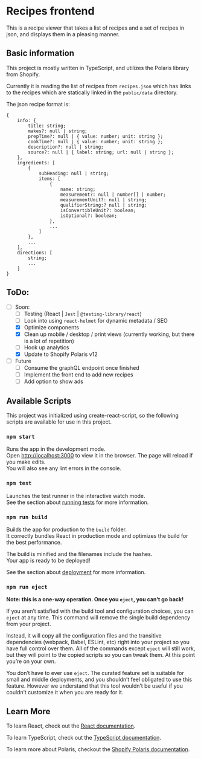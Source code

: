 # Recipes frontend

This is a recipe viewer that takes a list of recipes and a set of recipes in json, and displays them in a pleasing manner.

## Basic information

This project is mostly written in TypeScript, and utilizes the Polaris library from Shopify.

Currently it is reading the list of recipes from `recipes.json` which has links to the recipes which are statically linked in the `public/data` directory.

The json recipe format is:

```
{
    info: {
        title: string;
        makes?: null | string;
        prepTime?: null | { value: number; unit: string };
        cookTime?: null | { value: number; unit: string };
        description?: null | string;
        source?: null | { label: string; url: null | string };
    },
    ingredients: [
        {
            subHeading: null | string;
            items: [
                {
                    name: string;
                    measurement?: null | number[] | number;
                    measurementUnit?: null | string;
                    qualifierString:? null | string;
                    isConvertibleUnit?: boolean;
                    isOptional?: boolean;
                },
                ...
            ]
        },
        ...
    ],
    directions: [
        string;
        ...
    ]
}
```

## ToDo:

- [ ] Soon:
  - [ ] Testing (React | `Jest` | `@testing-library/react`)
  - [ ] Look into using `react-helmet` for dynamic metadata / SEO
  - [x] Optimize components
  - [x] Clean up mobile / desktop / print views (currently working, but there is a lot of repetition)
  - [ ] Hook up analytics
  - [x] Update to Shopify Polaris v12
- [ ] Future
  - [ ] Consume the graphQL endpoint once finished
  - [ ] Implement the front end to add new recipes
  - [ ] Add option to show ads

## Available Scripts

This project was initialized using create-react-script, so the following scripts are available for use in this project.

### `npm start`

Runs the app in the development mode.\
Open [http://localhost:3000](http://localhost:3000) to view it in the browser.
The page will reload if you make edits.\
You will also see any lint errors in the console.

### `npm test`

Launches the test runner in the interactive watch mode.\
See the section about [running tests](https://facebook.github.io/create-react-app/docs/running-tests) for more information.

### `npm run build`

Builds the app for production to the `build` folder.\
It correctly bundles React in production mode and optimizes the build for the best performance.

The build is minified and the filenames include the hashes.\
Your app is ready to be deployed!

See the section about [deployment](https://facebook.github.io/create-react-app/docs/deployment) for more information.

### `npm run eject`

**Note: this is a one-way operation. Once you `eject`, you can’t go back!**

If you aren’t satisfied with the build tool and configuration choices, you can `eject` at any time. This command will remove the single build dependency from your project.

Instead, it will copy all the configuration files and the transitive dependencies (webpack, Babel, ESLint, etc) right into your project so you have full control over them. All of the commands except `eject` will still work, but they will point to the copied scripts so you can tweak them. At this point you’re on your own.

You don’t have to ever use `eject`. The curated feature set is suitable for small and middle deployments, and you shouldn’t feel obligated to use this feature. However we understand that this tool wouldn’t be useful if you couldn’t customize it when you are ready for it.

## Learn More

To learn React, check out the [React documentation](https://reactjs.org/).

To learn TypeScript, check out the [TypeScript documentation](https://www.typescriptlang.org).

To learn more about Polaris, checkout the [Shopify Polaris documentation](https://polaris.shopify.com/).
